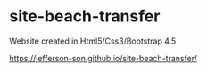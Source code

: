 # site-beach-transfer
Website created in Html5/Css3/Bootstrap 4.5

https://jefferson-son.github.io/site-beach-transfer/

